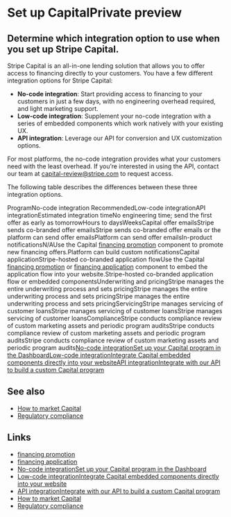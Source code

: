 # Set up CapitalPrivate preview

## Determine which integration option to use when you set up Stripe Capital.

Stripe Capital is an all-in-one lending solution that allows you to offer access
to financing directly to your customers. You have a few different integration
options for Stripe Capital:

- **No-code integration**: Start providing access to financing to your customers
in just a few days, with no engineering overhead required, and light marketing
support.
- **Low-code integration**: Supplement your no-code integration with a series of
embedded components which work natively with your existing UX.
- **API integration**: Leverage our API for conversion and UX customization
options.

For most platforms, the no-code integration provides what your customers need
with the least overhead. If you’re interested in using the API, contact our team
at [capital-review@stripe.com](mailto:capital-review@stripe.com) to request
access.

The following table describes the differences between these three integration
options.

ProgramNo-code integration RecommendedLow-code integrationAPI
integrationEstimated integration timeNo engineering time; send the first offer
as early as tomorrowHours to daysWeeksCapital offer emailsStripe sends
co-branded offer emailsStripe sends co-branded offer emails or the platform can
send offer emailsPlatform can send offer emailsIn-product notificationsN/AUse
the Capital [financing
promotion](https://docs.stripe.com/connect/supported-embedded-components/capital-financing-promotion)
component to promote new financing offers.Platform can build custom
notificationsCapital applicationStripe-hosted co-branded application flowUse the
Capital [financing
promotion](https://docs.stripe.com/connect/supported-embedded-components/capital-financing-promotion)
or [financing
application](https://docs.stripe.com/connect/supported-embedded-components/capital-financing-application)
component to embed the application flow into your website.Stripe-hosted
co-branded application flow or embedded componentsUnderwriting and pricingStripe
manages the entire underwriting process and sets pricingStripe manages the
entire underwriting process and sets pricingStripe manages the entire
underwriting process and sets pricingServicingStripe manages servicing of
customer loansStripe manages servicing of customer loansStripe manages servicing
of customer loansComplianceStripe conducts compliance review of custom marketing
assets and periodic program auditsStripe conducts compliance review of custom
marketing assets and periodic program auditsStripe conducts compliance review of
custom marketing assets and periodic program audits[No-code integrationSet up
your Capital program in the
Dashboard](https://docs.stripe.com/capital/no-code-integration)[Low-code
integrationIntegrate Capital embedded components directly into your
website](https://docs.stripe.com/capital/embedded-component-integration)[API
integrationIntegrate with our API to build a custom Capital
program](https://docs.stripe.com/capital/api-integration)
## See also

- [How to market Capital](https://docs.stripe.com/capital/marketing)
- [Regulatory compliance](https://docs.stripe.com/capital/regulatory-compliance)

## Links

- [financing
promotion](https://docs.stripe.com/connect/supported-embedded-components/capital-financing-promotion)
- [financing
application](https://docs.stripe.com/connect/supported-embedded-components/capital-financing-application)
- [No-code integrationSet up your Capital program in the
Dashboard](https://docs.stripe.com/capital/no-code-integration)
- [Low-code integrationIntegrate Capital embedded components directly into your
website](https://docs.stripe.com/capital/embedded-component-integration)
- [API integrationIntegrate with our API to build a custom Capital
program](https://docs.stripe.com/capital/api-integration)
- [How to market Capital](https://docs.stripe.com/capital/marketing)
- [Regulatory compliance](https://docs.stripe.com/capital/regulatory-compliance)
